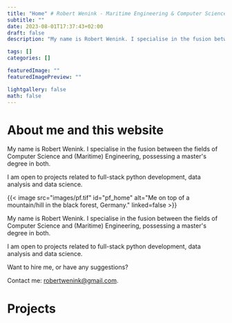 ```yaml
---
title: "Home" # Robert Wenink - Maritime Engineering & Computer Science
subtitle: ""
date: 2023-08-01T17:37:43+02:00
draft: false
description: "My name is Robert Wenink. I specialise in the fusion between the fields of Computer Science and (Maritime) Engineering, possessing a master's degree in both. I am open to projects related to full-stack python development, data analysis and data science."

tags: []
categories: []

featuredImage: ""
featuredImagePreview: ""

lightgallery: false
math: false
---
```


# About me and this website

<div class="wrap-around">
  <div id="my-name-is-before">
  
  My name is Robert Wenink. I specialise in the fusion between the fields of Computer Science and (Maritime) Engineering, possessing a master's degree in both.
  </div>
  <div id="hire-text-before">

  I am open to projects related to full-stack python development, data analysis and data science.
  </div>
<div id="img-container">
{{< image src="images/pf.tif" id="pf_home" alt="Me on top of a mountain/hill in the black forest, Germany."  linked=false >}}
</div>
<div id="fronttext">

  <div id="my-name-is-after">

  My name is Robert Wenink. I specialise in the fusion between the fields of Computer Science and (Maritime) Engineering, possessing a master's degree in both.
  </div>

  <div id="hire-text-after">

  I am open to projects related to full-stack python development, data analysis and data science.
  </div>

  </div>
  
  <!-- padding om de ul binnen de div te houden --
  <div style="padding:1px;">
  
  - To read more about me, my skills and [Curriculum Vitae](/resume/), see the [About](/about/) section.
  - A project portfolio is found under [Projects](/projects/).
  - A tech blog is maintained in [Posts](/posts/).
  </div> -->

  <div id="hire-me">
  Want to hire me, or have any suggestions?

  <span id="contact-me">Contact me: <robertwenink@gmail.com>.</span>
  </div>

</div>

# Projects

